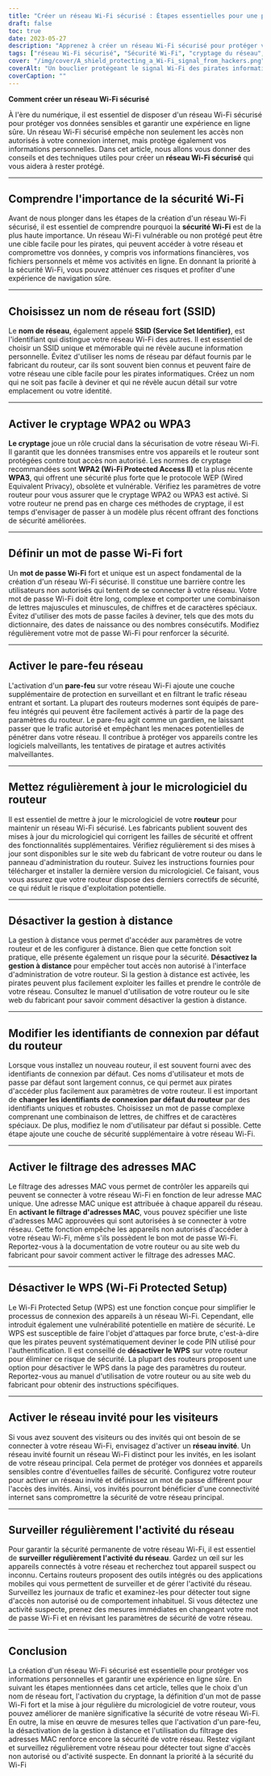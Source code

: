 ```yaml
---
title: "Créer un réseau Wi-Fi sécurisé : Étapes essentielles pour une protection en ligne efficace"
draft: false
toc: true
date: 2023-05-27
description: "Apprenez à créer un réseau Wi-Fi sécurisé pour protéger vos données et garantir une expérience en ligne sûre."
tags: ["réseau Wi-Fi sécurisé", "Sécurité Wi-Fi", "cryptage du réseau", "Mot de passe Wi-Fi", "mises à jour du micrologiciel du routeur", "protection par pare-feu", "remote management disable", "connexion au routeur par défaut", "Filtrage des adresses MAC", "disable WPS", "réseau d'invités", "surveiller l'activité du réseau", "sécurité en ligne", "protection des données", "confidentialité des réseaux", "cybersécurité", "réseau sans fil", "sécurité internet", "garanties du réseau", "vulnérabilité du réseau"]
cover: "/img/cover/A_shield_protecting_a_Wi-Fi_signal_from_hackers.png"
coverAlt: "Un bouclier protégeant le signal Wi-Fi des pirates informatiques."
coverCaption: ""
---
```


**Comment créer un réseau Wi-Fi sécurisé**

À l'ère du numérique, il est essentiel de disposer d'un réseau Wi-Fi sécurisé pour protéger vos données sensibles et garantir une expérience en ligne sûre. Un réseau Wi-Fi sécurisé empêche non seulement les accès non autorisés à votre connexion internet, mais protège également vos informations personnelles. Dans cet article, nous allons vous donner des conseils et des techniques utiles pour créer un **réseau Wi-Fi sécurisé** qui vous aidera à rester protégé.

______

## Comprendre l'importance de la sécurité Wi-Fi

Avant de nous plonger dans les étapes de la création d'un réseau Wi-Fi sécurisé, il est essentiel de comprendre pourquoi la **sécurité Wi-Fi** est de la plus haute importance. Un réseau Wi-Fi vulnérable ou non protégé peut être une cible facile pour les pirates, qui peuvent accéder à votre réseau et compromettre vos données, y compris vos informations financières, vos fichiers personnels et même vos activités en ligne. En donnant la priorité à la sécurité Wi-Fi, vous pouvez atténuer ces risques et profiter d'une expérience de navigation sûre.

______

## Choisissez un nom de réseau fort (SSID)

Le **nom de réseau**, également appelé **SSID (Service Set Identifier)**, est l'identifiant qui distingue votre réseau Wi-Fi des autres. Il est essentiel de choisir un SSID unique et mémorable qui ne révèle aucune information personnelle. Évitez d'utiliser les noms de réseau par défaut fournis par le fabricant du routeur, car ils sont souvent bien connus et peuvent faire de votre réseau une cible facile pour les pirates informatiques. Créez un nom qui ne soit pas facile à deviner et qui ne révèle aucun détail sur votre emplacement ou votre identité.

______

## Activer le cryptage WPA2 ou WPA3

**Le cryptage** joue un rôle crucial dans la sécurisation de votre réseau Wi-Fi. Il garantit que les données transmises entre vos appareils et le routeur sont protégées contre tout accès non autorisé. Les normes de cryptage recommandées sont **WPA2 (Wi-Fi Protected Access II)** et la plus récente **WPA3**, qui offrent une sécurité plus forte que le protocole WEP (Wired Equivalent Privacy), obsolète et vulnérable. Vérifiez les paramètres de votre routeur pour vous assurer que le cryptage WPA2 ou WPA3 est activé. Si votre routeur ne prend pas en charge ces méthodes de cryptage, il est temps d'envisager de passer à un modèle plus récent offrant des fonctions de sécurité améliorées.

______

## Définir un mot de passe Wi-Fi fort

Un **mot de passe Wi-Fi** fort et unique est un aspect fondamental de la création d'un réseau Wi-Fi sécurisé. Il constitue une barrière contre les utilisateurs non autorisés qui tentent de se connecter à votre réseau. Votre mot de passe Wi-Fi doit être long, complexe et comporter une combinaison de lettres majuscules et minuscules, de chiffres et de caractères spéciaux. Évitez d'utiliser des mots de passe faciles à deviner, tels que des mots du dictionnaire, des dates de naissance ou des nombres consécutifs. Modifiez régulièrement votre mot de passe Wi-Fi pour renforcer la sécurité.

______

## Activer le pare-feu réseau

L'activation d'un **pare-feu** sur votre réseau Wi-Fi ajoute une couche supplémentaire de protection en surveillant et en filtrant le trafic réseau entrant et sortant. La plupart des routeurs modernes sont équipés de pare-feu intégrés qui peuvent être facilement activés à partir de la page des paramètres du routeur. Le pare-feu agit comme un gardien, ne laissant passer que le trafic autorisé et empêchant les menaces potentielles de pénétrer dans votre réseau. Il contribue à protéger vos appareils contre les logiciels malveillants, les tentatives de piratage et autres activités malveillantes.

______

## Mettez régulièrement à jour le micrologiciel du routeur

Il est essentiel de mettre à jour le micrologiciel de votre **routeur** pour maintenir un réseau Wi-Fi sécurisé. Les fabricants publient souvent des mises à jour du micrologiciel qui corrigent les failles de sécurité et offrent des fonctionnalités supplémentaires. Vérifiez régulièrement si des mises à jour sont disponibles sur le site web du fabricant de votre routeur ou dans le panneau d'administration du routeur. Suivez les instructions fournies pour télécharger et installer la dernière version du micrologiciel. Ce faisant, vous vous assurez que votre routeur dispose des derniers correctifs de sécurité, ce qui réduit le risque d'exploitation potentielle.

______

## Désactiver la gestion à distance

La gestion à distance vous permet d'accéder aux paramètres de votre routeur et de les configurer à distance. Bien que cette fonction soit pratique, elle présente également un risque pour la sécurité. **Désactivez la gestion à distance** pour empêcher tout accès non autorisé à l'interface d'administration de votre routeur. Si la gestion à distance est activée, les pirates peuvent plus facilement exploiter les failles et prendre le contrôle de votre réseau. Consultez le manuel d'utilisation de votre routeur ou le site web du fabricant pour savoir comment désactiver la gestion à distance.

______

## Modifier les identifiants de connexion par défaut du routeur

Lorsque vous installez un nouveau routeur, il est souvent fourni avec des identifiants de connexion par défaut. Ces noms d'utilisateur et mots de passe par défaut sont largement connus, ce qui permet aux pirates d'accéder plus facilement aux paramètres de votre routeur. Il est important de **changer les identifiants de connexion par défaut du routeur** par des identifiants uniques et robustes. Choisissez un mot de passe complexe comprenant une combinaison de lettres, de chiffres et de caractères spéciaux. De plus, modifiez le nom d'utilisateur par défaut si possible. Cette étape ajoute une couche de sécurité supplémentaire à votre réseau Wi-Fi.

______

## Activer le filtrage des adresses MAC

Le filtrage des adresses MAC vous permet de contrôler les appareils qui peuvent se connecter à votre réseau Wi-Fi en fonction de leur adresse MAC unique. Une adresse MAC unique est attribuée à chaque appareil du réseau. En **activant le filtrage d'adresses MAC**, vous pouvez spécifier une liste d'adresses MAC approuvées qui sont autorisées à se connecter à votre réseau. Cette fonction empêche les appareils non autorisés d'accéder à votre réseau Wi-Fi, même s'ils possèdent le bon mot de passe Wi-Fi. Reportez-vous à la documentation de votre routeur ou au site web du fabricant pour savoir comment activer le filtrage des adresses MAC.

______

## Désactiver le WPS (Wi-Fi Protected Setup)

Le Wi-Fi Protected Setup (WPS) est une fonction conçue pour simplifier le processus de connexion des appareils à un réseau Wi-Fi. Cependant, elle introduit également une vulnérabilité potentielle en matière de sécurité. Le WPS est susceptible de faire l'objet d'attaques par force brute, c'est-à-dire que les pirates peuvent systématiquement deviner le code PIN utilisé pour l'authentification. Il est conseillé de **désactiver le WPS** sur votre routeur pour éliminer ce risque de sécurité. La plupart des routeurs proposent une option pour désactiver le WPS dans la page des paramètres du routeur. Reportez-vous au manuel d'utilisation de votre routeur ou au site web du fabricant pour obtenir des instructions spécifiques.

______

## Activer le réseau invité pour les visiteurs

Si vous avez souvent des visiteurs ou des invités qui ont besoin de se connecter à votre réseau Wi-Fi, envisagez d'activer un **réseau invité**. Un réseau invité fournit un réseau Wi-Fi distinct pour les invités, en les isolant de votre réseau principal. Cela permet de protéger vos données et appareils sensibles contre d'éventuelles failles de sécurité. Configurez votre routeur pour activer un réseau invité et définissez un mot de passe différent pour l'accès des invités. Ainsi, vos invités pourront bénéficier d'une connectivité internet sans compromettre la sécurité de votre réseau principal.

______

## Surveiller régulièrement l'activité du réseau

Pour garantir la sécurité permanente de votre réseau Wi-Fi, il est essentiel de **surveiller régulièrement l'activité du réseau**. Gardez un œil sur les appareils connectés à votre réseau et recherchez tout appareil suspect ou inconnu. Certains routeurs proposent des outils intégrés ou des applications mobiles qui vous permettent de surveiller et de gérer l'activité du réseau. Surveillez les journaux de trafic et examinez-les pour détecter tout signe d'accès non autorisé ou de comportement inhabituel. Si vous détectez une activité suspecte, prenez des mesures immédiates en changeant votre mot de passe Wi-Fi et en révisant les paramètres de sécurité de votre réseau.

______

## Conclusion

La création d'un réseau Wi-Fi sécurisé est essentielle pour protéger vos informations personnelles et garantir une expérience en ligne sûre. En suivant les étapes mentionnées dans cet article, telles que le choix d'un nom de réseau fort, l'activation du cryptage, la définition d'un mot de passe Wi-Fi fort et la mise à jour régulière du micrologiciel de votre routeur, vous pouvez améliorer de manière significative la sécurité de votre réseau Wi-Fi. En outre, la mise en œuvre de mesures telles que l'activation d'un pare-feu, la désactivation de la gestion à distance et l'utilisation du filtrage des adresses MAC renforce encore la sécurité de votre réseau. Restez vigilant et surveillez régulièrement votre réseau pour détecter tout signe d'accès non autorisé ou d'activité suspecte. En donnant la priorité à la sécurité du Wi-Fi

